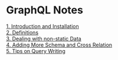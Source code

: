 # GraphQL Notes

[1. Introduction and Installation](1-introduction-installation.md)\
[2. Definitions](2-definitions.md)\
[3. Dealing with non-static Data](3-dealing-with-non-static-data.md)\
[4. Adding More Schema and Cross Relation](4-adding-more-schema-and-cross-relations.md)\
[5. Tips on Query Writing](5-tips-on-query-writing.md)

